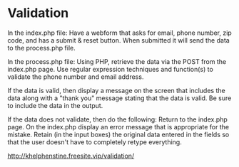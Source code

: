 # Validation

In the index.php file:
Have a webform that asks for email, phone number, zip code, and has a submit & reset button.
When submitted it will send the data to the process.php file.

In the process.php file:
Using PHP, retrieve the data via the POST from the index.php page.
Use regular expression techniques and function(s) to validate the phone number and email address.

If the data is valid, then display a message on the screen that includes the data along with a "thank you" message stating that the data is valid.
Be sure to include the data in the output.

If the data does not validate, then do the following:
Return to the index.php page.
On the index.php display an error message that is appropriate for the mistake.
Retain (in the input boxes) the original data entered in the fields so that the user doesn't have to completely retype everything.

http://khelphenstine.freesite.vip/validation/
